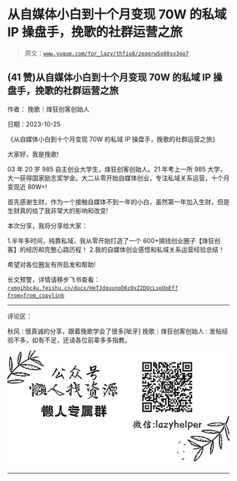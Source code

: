 # 从自媒体小白到十个月变现 70W 的私域 IP 操盘手，挽歌的社群运营之旅

> 原文：[`www.yuque.com/for_lazy/thfiu8/zeqgrw5o80so3go7`](https://www.yuque.com/for_lazy/thfiu8/zeqgrw5o80so3go7)

## (41 赞)从自媒体小白到十个月变现 70W 的私域 IP 操盘手，挽歌的社群运营之旅

作者： 挽歌｜烽狂创客创始人

日期：2023-10-25

《从自媒体小白到十个月变现 70W 的私域 IP 操盘手，挽歌的社群运营之旅》

大家好，我是挽歌!

03 年 20 岁 985 自主创业大学生，烽狂创客创始人。21 年考上一所 985 大学，大一获得国家励志奖学金。大二从零开始自媒体创业，专注私域关系运营，十个月变现近 80W+!

首先感谢生财，作为一个接触自媒体不到一年的小白，虽然第一年加入生财，但是生财真的给了我非常大的影响和改变!

本次分享，我将分享给大家：

1.半年多时间，纯靠私域，我从零开始打造了一个 600+搞钱创业圈子【烽狂创客】的经历和完整心路历程！
2.我的自媒体创业感悟和私域关系运营经验总结！

希望对各位圈友有所启发和帮助!

长文预警，详情请移步飞书查看：
[`rxmgihbc4u.feishu.cn/docx/HeTJdquunoD6zOxZ2DUcLspOnEf?from=from_copylink`](https://rxmgihbc4u.feishu.cn/docx/HeTJdquunoD6zOxZ2DUcLspOnEf?from=from_copylink)

* * *

评论区：

秋风 : 很真诚的分享，跟着挽歌学会了很多[呲牙]
挽歌｜烽狂创客创始人 : 发帖经验不多，如有不足，还请各位前辈多多指教。

![](img/1c37d505930596d12a88ab23e11aa07a.png)

* * *
